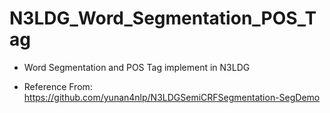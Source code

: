 # N3LDG_Word_Segmentation_POS_Tag


- Word Segmentation and POS Tag implement in N3LDG

- Reference From: https://github.com/yunan4nlp/N3LDGSemiCRFSegmentation-SegDemo